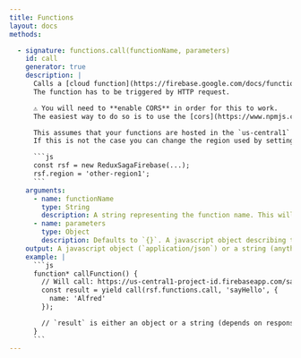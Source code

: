 ```yaml
---
title: Functions
layout: docs
methods:

  - signature: functions.call(functionName, parameters)
    id: call
    generator: true
    description: |
      Calls a [cloud function](https://firebase.google.com/docs/functions/) with the given parameters.
      The function has to be triggered by HTTP request.

      ⚠️ You will need to **enable CORS** in order for this to work.
      The easiest way to do so is to use the [cors](https://www.npmjs.com/package/cors) middleware for express.

      This assumes that your functions are hosted in the `us-central1` region.
      If this is not the case you can change the region used by setting `rsf.region`:

      ```js
      const rsf = new ReduxSagaFirebase(...);
      rsf.region = 'other-region1';
      ```
    arguments:
      - name: functionName
        type: String
        description: A string representing the function name. This will be used as a pathname in the https request.
      - name: parameters
        type: Object
        description: Defaults to `{}`. A javascript object describing the query parameters to use in the http request.
    output: A javascript object (`application/json`) or a string (anything else) depending on the Content-Type of the response.
    example: |
      ```js
      function* callFunction() {
        // Will call: https://us-central1-project-id.firebaseapp.com/sayHello?name=Alfred
        const result = yield call(rsf.functions.call, 'sayHello', {
          name: 'Alfred'
        });

        // `result` is either an object or a string (depends on response's Content-Type)
      }
      ```
---
```


